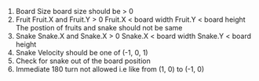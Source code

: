 1. Board Size
board size should be > 0
2. Fruit
Fruit.X and Fruit.Y > 0
Fruit.X < board width
Fruit.Y < board height
The postion of fruits and snake should not be same
3. Snake
Snake.X and Snake.X > 0
Snake.X < board width
Snake.Y < board height
4. Snake Velocity
should be one of (-1, 0, 1)
5. Check for snake out of the board position
6. Immediate 180 turn not allowed i.e like from (1, 0) to (-1, 0)